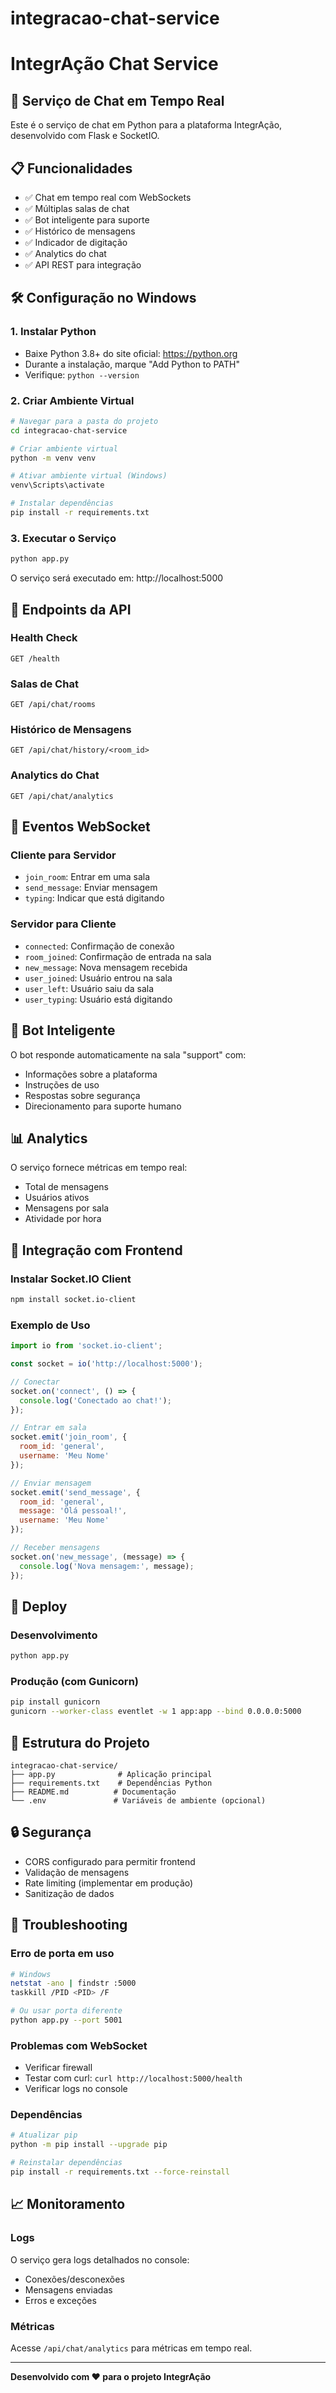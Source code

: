 # integracao-chat-service
# IntegrAção Chat Service

## 🚀 Serviço de Chat em Tempo Real

Este é o serviço de chat em Python para a plataforma IntegrAção, desenvolvido com Flask e SocketIO.

## 📋 Funcionalidades

- ✅ Chat em tempo real com WebSockets
- ✅ Múltiplas salas de chat
- ✅ Bot inteligente para suporte
- ✅ Histórico de mensagens
- ✅ Indicador de digitação
- ✅ Analytics do chat
- ✅ API REST para integração

## 🛠️ Configuração no Windows

### 1. Instalar Python
- Baixe Python 3.8+ do site oficial: https://python.org
- Durante a instalação, marque "Add Python to PATH"
- Verifique: `python --version`

### 2. Criar Ambiente Virtual
```bash
# Navegar para a pasta do projeto
cd integracao-chat-service

# Criar ambiente virtual
python -m venv venv

# Ativar ambiente virtual (Windows)
venv\Scripts\activate

# Instalar dependências
pip install -r requirements.txt
```

### 3. Executar o Serviço
```bash
python app.py
```

O serviço será executado em: http://localhost:5000

## 🔗 Endpoints da API

### Health Check
```
GET /health
```

### Salas de Chat
```
GET /api/chat/rooms
```

### Histórico de Mensagens
```
GET /api/chat/history/<room_id>
```

### Analytics do Chat
```
GET /api/chat/analytics
```

## 🔌 Eventos WebSocket

### Cliente para Servidor
- `join_room`: Entrar em uma sala
- `send_message`: Enviar mensagem
- `typing`: Indicar que está digitando

### Servidor para Cliente
- `connected`: Confirmação de conexão
- `room_joined`: Confirmação de entrada na sala
- `new_message`: Nova mensagem recebida
- `user_joined`: Usuário entrou na sala
- `user_left`: Usuário saiu da sala
- `user_typing`: Usuário está digitando

## 🤖 Bot Inteligente

O bot responde automaticamente na sala "support" com:
- Informações sobre a plataforma
- Instruções de uso
- Respostas sobre segurança
- Direcionamento para suporte humano

## 📊 Analytics

O serviço fornece métricas em tempo real:
- Total de mensagens
- Usuários ativos
- Mensagens por sala
- Atividade por hora

## 🔧 Integração com Frontend

### Instalar Socket.IO Client
```bash
npm install socket.io-client
```

### Exemplo de Uso
```javascript
import io from 'socket.io-client';

const socket = io('http://localhost:5000');

// Conectar
socket.on('connect', () => {
  console.log('Conectado ao chat!');
});

// Entrar em sala
socket.emit('join_room', {
  room_id: 'general',
  username: 'Meu Nome'
});

// Enviar mensagem
socket.emit('send_message', {
  room_id: 'general',
  message: 'Olá pessoal!',
  username: 'Meu Nome'
});

// Receber mensagens
socket.on('new_message', (message) => {
  console.log('Nova mensagem:', message);
});
```

## 🚀 Deploy

### Desenvolvimento
```bash
python app.py
```

### Produção (com Gunicorn)
```bash
pip install gunicorn
gunicorn --worker-class eventlet -w 1 app:app --bind 0.0.0.0:5000
```

## 📁 Estrutura do Projeto

```
integracao-chat-service/
├── app.py              # Aplicação principal
├── requirements.txt    # Dependências Python
├── README.md          # Documentação
└── .env               # Variáveis de ambiente (opcional)
```

## 🔒 Segurança

- CORS configurado para permitir frontend
- Validação de mensagens
- Rate limiting (implementar em produção)
- Sanitização de dados

## 🐛 Troubleshooting

### Erro de porta em uso
```bash
# Windows
netstat -ano | findstr :5000
taskkill /PID <PID> /F

# Ou usar porta diferente
python app.py --port 5001
```

### Problemas com WebSocket
- Verificar firewall
- Testar com curl: `curl http://localhost:5000/health`
- Verificar logs no console

### Dependências
```bash
# Atualizar pip
python -m pip install --upgrade pip

# Reinstalar dependências
pip install -r requirements.txt --force-reinstall
```

## 📈 Monitoramento

### Logs
O serviço gera logs detalhados no console:
- Conexões/desconexões
- Mensagens enviadas
- Erros e exceções

### Métricas
Acesse `/api/chat/analytics` para métricas em tempo real.

---

**Desenvolvido com ❤️ para o projeto IntegrAção**

